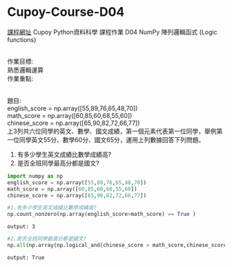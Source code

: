 # Cupoy-Course-D04
[課程網址](https://www.cupoy.com/marathon-mission/00000174C4BC1B93000000016375706F795F70726572656C656173654355/00000175491F33860000001D6375706F795F72656C656173654349/)
Cupoy Python資料科學 課程作業 D04 NumPy 陣列邏輯函式 (Logic functions)</br>
</br>

作業目標:  
熟悉邏輯運算<br>
作業重點:<br>
</br>  

題目:<br>
english_score = np.array([55,89,76,65,48,70])<br>
math_score = np.array([60,85,60,68,55,60])<br>
chinese_score = np.array([65,90,82,72,66,77])<br>
上3列共六位同學的英文、數學、國文成績，第一個元素代表第一位同學，舉例第一位同學英文55分、數學60分、國文65分，運用上列數據回答下列問題。<br>
1. 有多少學生英文成績比數學成績高?  
2. 是否全班同學最高分都是國文?  

```py
import numpy as np
english_score = np.array([55,89,76,65,48,70])
math_score = np.array([60,85,60,68,55,60])
chinese_score = np.array([65,90,82,72,66,77])
```

```py
#1.有多少學生英文成績比數學成績高?
np.count_nonzero(np.array(english_score>math_score) == True )
```
```
output: 3
```

```py
#2.是否全班同學最高分都是國文?
np.all(np.array(np.logical_and(chinese_score > math_score,chinese_score > english_score)))
```
```
output: True
```
